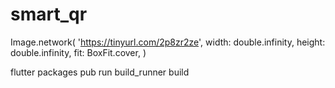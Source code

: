 # smart_qr
Image.network(
              'https://tinyurl.com/2p8zr2ze',
              width: double.infinity,
              height: double.infinity,
              fit: BoxFit.cover,
            )



flutter packages pub run build_runner build
